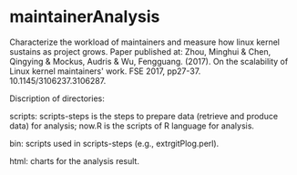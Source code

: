 # maintainerAnalysis
Characterize the workload of maintainers and measure how linux kernel sustains as project grows. Paper published at: Zhou, Minghui & Chen, Qingying & Mockus, Audris & Wu, Fengguang. (2017). On the scalability of Linux kernel maintainers' work. FSE 2017, pp27-37. 10.1145/3106237.3106287. 

Discription of directories:

scripts\: scripts-steps is the steps to prepare data (retrieve and produce data) for analysis;
        	now.R is the scripts of R language for analysis.

bin\: scripts used in scripts-steps (e.g., extrgitPlog.perl).

html\: charts for the analysis result.
